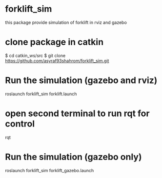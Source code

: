 # forklift_sim
this package provide simulation of forklift in rviz and gazebo

# clone package in catkin
$ cd catkin_ws/src
$ git clone https://github.com/asyraf93shahrom/forklift_sim.git

# Run the simulation (gazebo and rviz)
roslaunch forklift_sim forklift.launch

# open second terminal to run rqt for control
rqt

# Run the simulation (gazebo only)
roslaunch forklift_sim forklift_gazebo.launch
